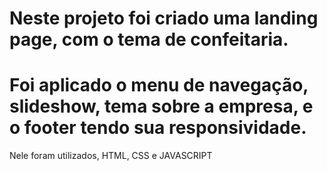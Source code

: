 Neste projeto foi criado uma landing page, com o tema de confeitaria.
================================================================================
Foi aplicado o menu de navegação, slideshow, tema sobre a empresa, e o footer tendo sua responsividade.
================================================================================
Nele foram utilizados, HTML, CSS e JAVASCRIPT